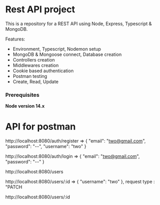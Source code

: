 # Rest API project

This is a repository for a REST API using Node, Express, Typescript & MongoDB.

Features:

- Environment, Typescript, Nodemon setup
- MongoDB & Mongoose connect, Database creation
- Controllers creation
- Middlewares creation
- Cookie based authentication
- Postman testing
- Create, Read, Update

### Prerequisites

**Node version 14.x**

# API for postman

http://localhost:8080/auth/register =>  {
                                            "email": "two@gmail.com",
                                            "password": "--",
                                            "username": "two"
                                        }

http://localhost:8080/auth/login    =>  {
                                            "email": "two@gmail.com",
                                            "password": "--"
                                        }

http://localhost:8080/users

http://localhost:8080/users/:id => {
                                        "username": "two"
                                    }, request type : "PATCH

http://localhost:8080/users/:id 